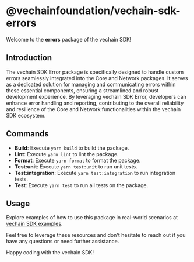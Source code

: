 # @vechainfoundation/vechain-sdk-errors

Welcome to the **errors** package of the vechain SDK!

## Introduction

The vechain SDK Error package is specifically designed to handle custom errors seamlessly integrated into the Core and Network packages. It serves as a dedicated solution for managing and communicating errors within these essential components, ensuring a streamlined and robust development experience. By leveraging vechain SDK Error, developers can enhance error handling and reporting, contributing to the overall reliability and resilience of the Core and Network functionalities within the vechain SDK ecosystem.

## Commands

- **Build**: Execute `yarn build` to build the package.
- **Lint**: Execute `yarn lint` to lint the package.
- **Format**: Execute `yarn format` to format the package.
- **Test:unit**: Execute `yarn test:unit` to run unit tests.
- **Test:integration**: Execute `yarn test:integration` to run integration tests.
- **Test**: Execute `yarn test` to run all tests on the package.

## Usage

Explore examples of how to use this package in real-world scenarios at [vechain SDK examples](https://github.com/vechainfoundation/vechain-sdk/tree/main/docs/examples).

Feel free to leverage these resources and don't hesitate to reach out if you have any questions or need further assistance.

Happy coding with the vechain SDK!